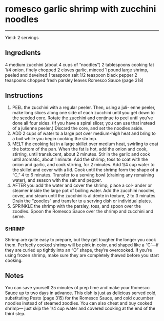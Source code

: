 # romesco garlic shrimp with zucchini noodles
---
Yield: 2 servings

## Ingredients
4 medium zucchini (about 4 cups
of “noodles”)
2 tablespoons cooking fat
1/4 onion, finely chopped
2 cloves garlic, minced
1 pound large shrimp, peeled
and deveined
1 teaspoon salt
1/2 teaspoon black pepper
2 teaspoons chopped fresh
parsley leaves
Romesco Sauce (page 318)

## Instructions
1. PEEL the zucchini with a regular peeler. Then, using a juli-
enne peeler, make long slices along one side of each zucchini
until you get down to the seeded core. Rotate the zucchini
and continue to peel until you’ve done all four sides. (If you
have a spiral slicer, you can use that instead of a julienne
peeler.) Discard the core, and set the noodles aside.
2. ADD 2 cups of water to a large pot over medium-high heat
and bring to a boil while you begin cooking the shrimp.
3. MELT the cooking fat in a large skillet over medium heat,
swirling to coat the bottom of the pan. When the fat is hot,
add the onion and cook, stirring, until translucent, about 2
minutes. Stir in the garlic and cook until aromatic, about 1
minute. Add the shrimp, toss to coat with the onion and garlic,
and cook stirring, for 2 minutes. Add 1/4 cup water to the skillet
and cover with a lid. Cook until the shrimp form the shape of
a “C,” 4 to 6 minutes. Transfer to a serving bowl (draining any
remaining water), and season with the salt and pepper.
4. AFTER you add the water and cover the shrimp, place a col-
ander or steamer inside the large pot of boiling water. Add
the zucchini noodles, cover, and steam until the zucchini is
al dente in texture, 2 to 3 minutes. Drain the “zoodles” and
transfer to a serving dish or individual plates.
5. SPRINKLE the shrimp with the parsley, toss, and spoon
over the zoodles. Spoon the Romesco Sauce over the shrimp
and zucchini and serve.

### SHRIMP 
Shrimp are quite easy to prepare, but they get
tougher the longer you cook them. Perfectly cooked shrimp will
be pink in color, and shaped like a “C’—if they are curled up
tightly into an “O” shape, they’re overcooked. If you’re using
frozen shrimp, make sure they are completely thawed before
you start cooking.

## Notes

You can save yourself 25 minutes of
prep time and make your Romesco
Sauce up to two days in advance. This
dish is just as delicious served cold,
substituting Pesto (page 315) for the
Romesco Sauce, and cold cucumber
noodles instead of steamed zoodles. You
can also cheat and buy cooked shrimp—
just skip the 1/4 cup water and covered
cooking at the end of the third step.